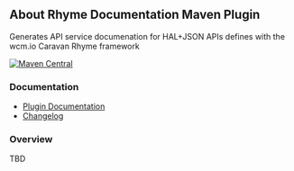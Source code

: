 ## About Rhyme Documentation Maven Plugin

Generates API service documenation for HAL+JSON APIs defines with the wcm.io Caravan Rhyme framework

[![Maven Central](https://maven-badges.herokuapp.com/maven-central/io.wcm.caravan.maven.plugins/rhyme-docs-maven-plugin/badge.svg)](https://maven-badges.herokuapp.com/maven-central/io.wcm.caravan.maven.plugins/rhyme-docs-maven-plugin)


### Documentation

* [Plugin Documentation][plugindocs]
* [Changelog][changelog]


### Overview

TBD

[plugindocs]: plugin-info.html
[changelog]: changes-report.html
